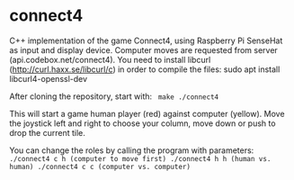 # connect4
C++ implementation of the game Connect4, using Raspberry Pi SenseHat as input and display device. Computer moves are requested from server (api.codebox.net/connect4).
You need to install libcurl (http://curl.haxx.se/libcurl/c) in order to compile the files:
sudo apt install libcurl4-openssl-dev

After cloning the repository, start with:
<code>
make
./connect4
</code>

This will start a game human player (red) against computer (yellow).
Move the joystick left and right to choose your column, move down or push to drop the current tile.

You can change the roles by calling the program with parameters:
<code>
./connect4 c h (computer to move first)
./connect4 h h (human vs. human)
./connect4 c c (computer vs. computer)
</code>
